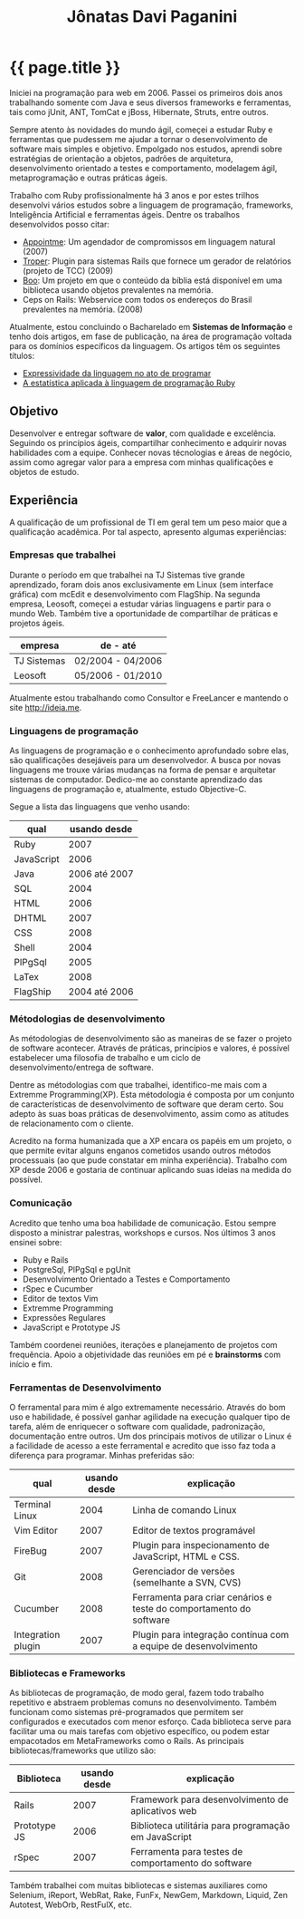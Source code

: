 ﻿---
  layout: ideiame
  title: Jônatas Davi Paganini
---

# {{ page.title }}

Iniciei na programação para web em 2006. Passei os primeiros dois anos trabalhando somente com Java e seus diversos frameworks e ferramentas, tais como jUnit, ANT, TomCat e jBoss, Hibernate, Struts, entre outros. 

Sempre atento às novidades do mundo ágil, começei a estudar Ruby e ferramentas que pudessem me ajudar a tornar o desenvolvimento de software mais simples e objetivo. Empolgado nos estudos, aprendi sobre estratégias de orientação a objetos, padrões de arquitetura, desenvolvimento orientado a testes e comportamento, modelagem ágil, metaprogramação e outras práticas ágeis.

 Trabalho com Ruby profissionalmente há 3 anos e por estes trilhos desenvolvi vários estudos sobre a linguagem de programação, frameworks, Inteligência Artificial e ferramentas ágeis. Dentre os trabalhos desenvolvidos posso citar:

* [Appointme][appointme]: Um agendador de compromissos em linguagem natural (2007)
* [Troper][troper]: Plugin para sistemas Rails que fornece um gerador de relatórios (projeto de TCC) (2009)
* [Boo][boo]: Um projeto em que o conteúdo da bíblia está disponível em uma biblioteca usando objetos prevalentes na memória.
* Ceps on Rails: Webservice com todos os endereços do Brasil prevalentes na memória. (2008)

Atualmente, estou concluindo o Bacharelado em **Sistemas de Informação** e tenho dois artigos, em fase de publicação, na área de programação voltada para os domínios específicos da linguagem. Os artigos têm os seguintes títulos:

* [Expressividade da linguagem no ato de programar][artigo_elep]
* [A estatística aplicada à linguagem de programação Ruby][artigo_estatistica]

## Objetivo 

Desenvolver e entregar software de **valor**, com qualidade e excelência. Seguindo os princípios ágeis, compartilhar conhecimento e adquirir novas habilidades com a equipe. Conhecer novas técnologias e áreas de negócio, assim como agregar valor para a empresa com minhas qualificações e objetos de estudo.


## Experiência 

A qualificação de um profissional de TI em geral tem um peso maior que a qualificação acadêmica. Por tal aspecto, apresento algumas experiências:

### Empresas que trabalhei

 Durante o período em que trabalhei na TJ Sistemas tive grande aprendizado, foram dois anos exclusivamente em Linux (sem interface gráfica) com mcEdit e desenvolvimento com FlagShip. Na segunda empresa, Leosoft, começei a estudar várias linguagens e partir para o mundo Web. Também tive a oportunidade de compartilhar de práticas e projetos ágeis.

empresa     | de - até 
------------|-----------------
TJ Sistemas | 02/2004 - 04/2006
Leosoft     | 05/2006 - 01/2010

Atualmente estou trabalhando como Consultor e FreeLancer e mantendo o site <http://ideia.me>.

### Linguagens de programação

As linguagens de programação e o conhecimento aprofundado sobre elas, são qualificações desejáveis para um desenvolvedor. A busca por novas linguagens me trouxe várias mudanças na forma de pensar e arquitetar sistemas de computador. Dedico-me ao constante aprendizado das linguagens de programação e, atualmente, estudo Objective-C. 

Segue a lista das linguagens que venho usando:

 qual       | usando desde
----------- | ------------
 Ruby       | 2007
 JavaScript | 2006 
 Java       | 2006 até 2007
 SQL        | 2004
 HTML       | 2006
 DHTML      | 2007
 CSS        | 2008
 Shell      | 2004
 PlPgSql    | 2005
 LaTex      | 2008
 FlagShip   | 2004 até 2006 

### Métodologias de desenvolvimento

As métodologias de desenvolvimento são as maneiras de se fazer o projeto de software acontecer. Através de práticas, princípios e valores, é possível estabelecer uma filosofia de trabalho e um ciclo de desenvolvimento/entrega de software. 

Dentre as métodologias com que trabalhei, identifico-me mais com a Extremme Programming(XP). Esta métodologia é composta por um conjunto de características de desenvolvimento de software que deram certo. Sou adepto às suas boas práticas de desenvolvimento, assim como as atitudes de relacionamento com o cliente. 

Acredito na forma humanizada que a XP encara os papéis em um projeto, o que permite evitar alguns enganos cometidos usando outros métodos processuais (ao que pude constatar em minha experiência). Trabalho com XP desde 2006 e gostaria de continuar aplicando suas ideias na medida do possível. 

### Comunicação 

Acredito que tenho uma boa habilidade de comunicação. Estou sempre disposto a ministrar palestras, workshops e cursos. Nos últimos 3 anos ensinei sobre:

* Ruby e Rails 
* PostgreSql, PlPgSql e pgUnit
* Desenvolvimento Orientado a Testes e Comportamento
* rSpec e Cucumber
* Editor de textos Vim 
* Extremme Programming
* Expressões Regulares
* JavaScript e Prototype JS

Também coordenei reuniões, iterações e planejamento de projetos com frequência. Apoio a objetividade das reuniões em pé e __brainstorms__ com início e fim.

### Ferramentas de Desenvolvimento

O ferramental para mim é algo extremamente necessário. Através do bom uso e habilidade, é possível ganhar agilidade na execução qualquer tipo de tarefa, além de enriquecer o software com qualidade, padronização, documentação entre outros. Um dos principais motivos de utilizar o Linux é a facilidade de acesso a este ferramental e acredito que isso faz toda a diferença para programar. Minhas preferidas são:

 qual                | usando desde | explicação
-------------------- | -------------| -------
 Terminal Linux      |     2004     | Linha de comando Linux 
 Vim Editor          |     2007     | Editor de textos programável 
 FireBug             |     2007     | Plugin para inspecionamento de JavaScript, HTML e CSS.
 Git                 |     2008     | Gerenciador de versões (semelhante a SVN, CVS)
 Cucumber            |     2008     | Ferramenta para criar cenários e teste do comportamento do software
 Integration plugin  |     2007     | Plugin para integração contínua com a equipe de desenvolvimento

### Bibliotecas e Frameworks 

As bibliotecas de programação, de modo geral, fazem todo trabalho repetitivo e abstraem problemas comuns no desenvolvimento. Também funcionam como sistemas pré-programados que permitem ser configurados e executados com menor esforço. Cada biblioteca serve para facilitar uma ou mais tarefas com objetivo específico, ou podem estar empacotados em MetaFrameworks como o Rails. As principais bibliotecas/frameworks que utilizo são:

 Biblioteca          | usando desde | explicação
-------------------- | ------------ | --------
 Rails               |     2007     | Framework para desenvolvimento de aplicativos web
 Prototype JS        |     2006     | Biblioteca utilitária para programação em JavaScript
 rSpec               |     2007     | Ferramenta para testes de comportamento do software

Também trabalhei com muitas bibliotecas e sistemas auxiliares como Selenium, iReport, WebRat, Rake, FunFx, NewGem, Markdown, Liquid, Zen Autotest, WebOrb, RestFulX, etc.


[appointme]: http://github.com/jonatas/appointme 
[troper]: http://github.com/jonatas/troper
[artigo_estatistica]: http://github.com/jonatas/artigo_estatistica
[artigo_elep]: http://github.com/jonatas/artigo_elep
[boo]: http://boo.rubyforge.org
